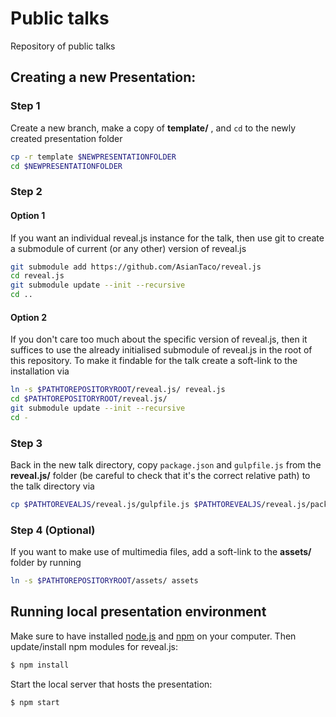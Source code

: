 # Public talks

Repository of public talks

## Creating a new Presentation:

### Step 1

Create a new branch, make a copy of **template/** , and `cd` to the newly created presentation folder
  ```bash
  cp -r template $NEWPRESENTATIONFOLDER
  cd $NEWPRESENTATIONFOLDER
  ```

### Step 2

#### Option 1

If you want an individual reveal.js instance for the talk, then use git to create a submodule of current (or any other) version of reveal.js

  ```bash
  git submodule add https://github.com/AsianTaco/reveal.js
  cd reveal.js
  git submodule update --init --recursive
  cd ..
  ```

#### Option 2

If you don't care too much about the specific version of reveal.js, then it suffices to use the already initialised
submodule of reveal.js in the root of this repository. To make it findable for the talk create a soft-link to the installation via

  ```bash
  ln -s $PATHTOREPOSITORYROOT/reveal.js/ reveal.js
  cd $PATHTOREPOSITORYROOT/reveal.js/
  git submodule update --init --recursive
  cd -
  ```

### Step 3

Back in the new talk directory, copy `package.json` and `gulpfile.js` from the **reveal.js/** folder (be careful to check that it's the correct relative path) to the talk
  directory via
  ```bash
  cp $PATHTOREVEALJS/reveal.js/gulpfile.js $PATHTOREVEALJS/reveal.js/package.json .
  ```

### Step 4 (Optional)

If you want to make use of multimedia files, add a soft-link to the **assets/** folder by running
  ```bash
  ln -s $PATHTOREPOSITORYROOT/assets/ assets
  ```

## Running local presentation environment

Make sure to have installed [node.js](https://nodejs.org/en) and [npm](https://www.npmjs.com/) on your computer.
Then update/install npm modules for reveal.js:

```bash
$ npm install
```

Start the local server that hosts the presentation:

```bash
$ npm start
```


